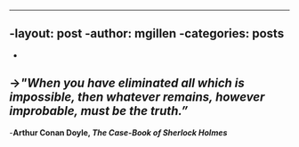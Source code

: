 ----
-layout: post
-author: mgillen
-categories: posts
----
-
->*"When you have eliminated all which is impossible, then whatever remains, however improbable, must be the truth.”*
-
-**Arthur Conan Doyle, _The Case-Book of Sherlock Holmes_**
